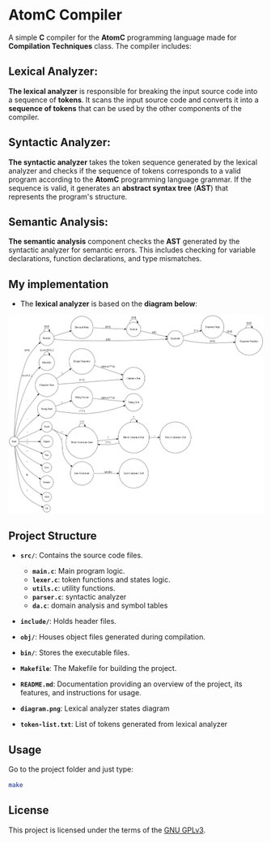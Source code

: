 
# AtomC Compiler

A simple **C** compiler for the **AtomC** programming language made for **Compilation Techniques** class. The compiler includes:


## Lexical Analyzer:
**The lexical analyzer** is responsible for breaking the input source code into a sequence of **tokens**.
It scans the input source code and converts it into a **sequence of tokens** that can be used by the other components of the compiler.

## Syntactic Analyzer:
**The syntactic analyzer** takes the token sequence generated by the lexical analyzer
and checks if the sequence of tokens corresponds to a valid program according to the **AtomC** programming language grammar.
If the sequence is valid, it generates an **abstract syntax tree** (**AST**) that represents the program's structure.

## Semantic Analysis:
**The semantic analysis** component checks the **AST** generated by the syntactic analyzer for semantic errors.
This includes checking for variable declarations, function declarations, and type mismatches.


## My implementation

- The **lexical analyzer** is based on the **diagram below**:

 ![Transition Diagram](diagram.png)


## Project Structure

- **`src/`**: Contains the source code files.

  - **`main.c`**: Main program logic.
  - **`lexer.c`**: token functions and states logic.
  - **`utils.c`**: utility functions.
  - **`parser.c`**: syntactic analyzer
  - **`da.c`**: domain analysis and symbol tables

- **`include/`**: Holds header files.

- **`obj/`**: Houses object files generated during compilation.

- **`bin/`**: Stores the executable files.

- **`Makefile`**: The Makefile for building the project.

- **`README.md`**: Documentation providing an overview of the project, its features, and instructions for usage.

- **`diagram.png`**: Lexical analyzer states diagram

- **`token-list.txt`**: List of tokens generated from lexical analyzer

## Usage

Go to the project folder and just type:
```bash
make
```

## License

This project is licensed under the terms of the [GNU GPLv3](LICENSE).
